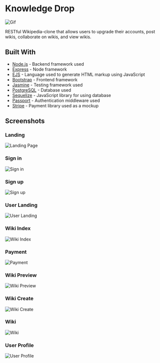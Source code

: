 # Knowledge Drop

![Gif](https://i.imgur.com/LYQYAJ6.gif)

RESTful Wikipedia-clone that allows users to upgrade their accounts, post wikis, collaborate on wikis, and view wikis.


## Built With

* [Node.js](https://github.com/nodejs/node) - Backend framework used
* [Express](https://github.com/expressjs/express) - Node framework
* [EJS](https://github.com/mde/ejs) - Language used to generate HTML markup using JavaScript
* [Bootstrap](https://github.com/twbs/bootstrap) - Frontend framework
* [Jasmine](https://github.com/jasmine/jasmine) - Testing framework used
* [PostgreSQL](https://github.com/postgres/postgres) - Database used
* [Sequelize](https://github.com/sequelize/sequelize) - JavaScript library for using database
* [Passport](https://github.com/jaredhanson/passport) - Authentication middleware used
* [Stripe](https://github.com/stripe/stripe-node) - Payment library used as a mockup

## Screenshots

### Landing
![Landing Page](https://i.imgur.com/9M8KpxQ.png)

### Sign in
![Sign in](https://i.imgur.com/OT7qT7f.png)

### Sign up
![Sign up](https://i.imgur.com/dtQogr7.png)

### User Landing
![User Landing](https://i.imgur.com/9M8KpxQ.png)

### Wiki Index
![Wiki Index](https://i.imgur.com/XQpKdIz.png)

### Payment
![Payment](https://i.imgur.com/RuDwYnI.png)

### Wiki Preview
![Wiki Preview](https://i.imgur.com/y4VHjJ7.png)

### Wiki Create
![Wiki Create](https://i.imgur.com/XaWFgGb.png)

### Wiki
![Wiki](https://i.imgur.com/JB1cA5N.png)

### User Profile
![User Profile](https://i.imgur.com/oUuq4Ig.png)